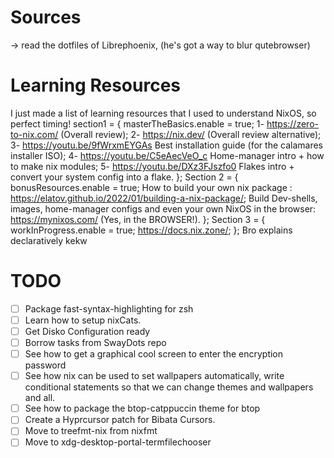 # Sources 
-> read the dotfiles of Librephoenix, (he's got a way to blur qutebrowser)

# Learning Resources
I just made a list of learning resources that I used to understand NixOS, so perfect timing!
section1 = {
masterTheBasics.enable = true;
1- https://zero-to-nix.com/ (Overall review);
2- https://nix.dev/ (Overall review alternative);
3- https://youtu.be/9fWrxmEYGAs Best installation guide (for the calamares installer ISO);
4- https://youtu.be/C5eAecVeO_c Home-manager intro + how to make nix modules;
5- https://youtu.be/DXz3FJszfo0 Flakes intro + convert your system config into a flake.
};
Section 2 = {
bonusResources.enable = true;
How to build your own nix package : https://elatov.github.io/2022/01/building-a-nix-package/;
Build Dev-shells, images, home-manager configs and even your own NixOS in the browser: https://mynixos.com/ (Yes, in the BROWSER!).
};
Section 3 = {
workInProgress.enable = true;
https://docs.nix.zone/;
};
Bro explains declaratively kekw

# TODO
- [ ] Package fast-syntax-highlighting for zsh
- [ ] Learn how to setup nixCats.
- [ ] Get Disko Configuration ready
- [ ] Borrow tasks from SwayDots repo
- [ ] See how to get a graphical cool screen to enter the encryption password
- [ ] See how nix can be used to set wallpapers automatically, write conditional statements so that we can change themes and wallpapers and all. 
- [ ] See how to package the btop-catppuccin theme for btop
- [ ] Create a Hyprcursor patch for Bibata Cursors.
- [ ] Move to treefmt-nix from nixfmt
- [ ] Move to xdg-desktop-portal-termfilechooser
